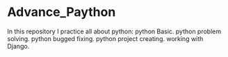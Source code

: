 # Advance_Paython

In this repository I practice all about python:
python Basic.
python problem solving.
python bugged fixing.
python project creating.
working with Django.
